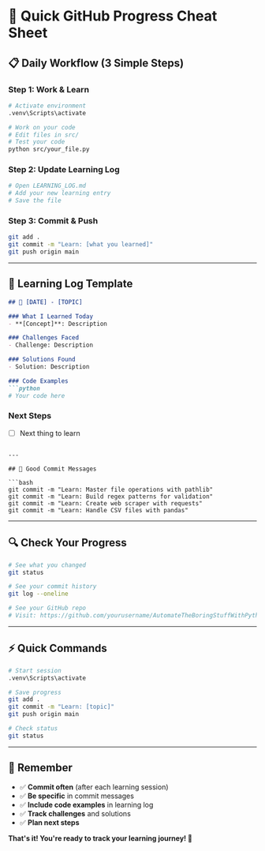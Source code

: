 # 🚀 Quick GitHub Progress Cheat Sheet

## 📋 Daily Workflow (3 Simple Steps)

### Step 1: Work & Learn
```bash
# Activate environment
.venv\Scripts\activate

# Work on your code
# Edit files in src/
# Test your code
python src/your_file.py
```

### Step 2: Update Learning Log
```bash
# Open LEARNING_LOG.md
# Add your new learning entry
# Save the file
```

### Step 3: Commit & Push
```bash
git add .
git commit -m "Learn: [what you learned]"
git push origin main
```

---

## 📝 Learning Log Template

```markdown
## 📅 [DATE] - [TOPIC]

### What I Learned Today
- **[Concept]**: Description

### Challenges Faced
- Challenge: Description

### Solutions Found
- Solution: Description

### Code Examples
```python
# Your code here
```

### Next Steps
- [ ] Next thing to learn
```

---

## 💬 Good Commit Messages

```bash
git commit -m "Learn: Master file operations with pathlib"
git commit -m "Learn: Build regex patterns for validation"
git commit -m "Learn: Create web scraper with requests"
git commit -m "Learn: Handle CSV files with pandas"
```

---

## 🔍 Check Your Progress

```bash
# See what you changed
git status

# See your commit history
git log --oneline

# See your GitHub repo
# Visit: https://github.com/yourusername/AutomateTheBoringStuffWithPython
```

---

## ⚡ Quick Commands

```bash
# Start session
.venv\Scripts\activate

# Save progress
git add .
git commit -m "Learn: [topic]"
git push origin main

# Check status
git status
```

---

## 🎯 Remember

- ✅ **Commit often** (after each learning session)
- ✅ **Be specific** in commit messages
- ✅ **Include code examples** in learning log
- ✅ **Track challenges** and solutions
- ✅ **Plan next steps**

**That's it! You're ready to track your learning journey! 🚀** 